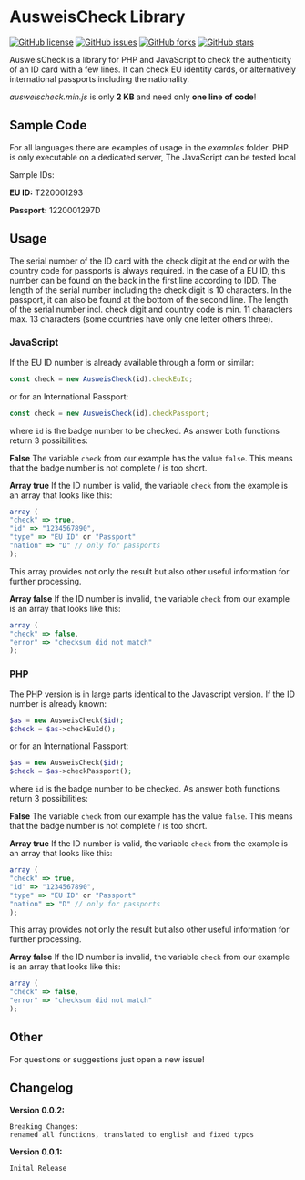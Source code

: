 #  AusweisCheck Library

[![GitHub license](https://img.shields.io/github/license/derDeno/AusweisCheck.svg)](https://github.com/derDeno/AusweisCheck) [![GitHub issues](https://img.shields.io/github/issues/derDeno/AusweisCheck.svg)](https://github.com/derDeno/AusweisCheck/issues) [![GitHub forks](https://img.shields.io/github/forks/derDeno/AusweisCheck.svg)](https://github.com/derDeno/AusweisCheck/network) [![GitHub stars](https://img.shields.io/github/stars/derDeno/AusweisCheck.svg)](https://github.com/derDeno/AusweisCheck/stargazers)

AusweisCheck is a library for PHP and JavaScript to check the authenticity of an ID card with a few lines. It can check EU identity cards, or alternatively international passports including the nationality.

*ausweischeck.min.js* is only **2 KB** and need only **one line of code**!


##  Sample Code
For all languages there are examples of usage in the *examples* folder. PHP is only executable on a dedicated server, The JavaScript can be tested local

Sample IDs:

**EU ID:** T220001293

**Passport:** 1220001297D



## Usage

The serial number of the ID card with the check digit at the end or with the country code for passports is always required.
In the case of a EU ID, this number can be found on the back in the first line according to IDD. The length of the serial number including the check digit is 10 characters. In the passport, it can also be found at the bottom of the second line. The length of the serial number incl. check digit and country code is min. 11 characters max. 13 characters (some countries have only one letter others three).

### JavaScript
If the EU ID number is already available through a form or similar:
```javascript
const check = new AusweisCheck(id).checkEuId;
```
or for an International Passport:
```javascript
const check = new AusweisCheck(id).checkPassport;
```

where `id` is the badge number to be checked.
As answer both functions return 3 possibilities:

**False**
The variable `check` from our example has the value `false`. This means that the badge number is not complete / is too short.

**Array true**
If the ID number is valid, the variable `check` from the example is an array that looks like this:
```javascript
array (
"check" => true,
"id" => "1234567890",
"type" => "EU ID" or "Passport"
"nation" => "D" // only for passports
);
```
This array provides not only the result but also other useful information for further processing.

**Array false**
If the ID number is invalid, the variable `check` from our example is an array that looks like this:
```javascript
array (
"check" => false,
"error" => "checksum did not match"
);
```

### PHP
The PHP version is in large parts identical to the Javascript version.
If the ID number is already known:
```php
$as = new AusweisCheck($id);
$check = $as->checkEuId();
```
or for an International Passport:
```php
$as = new AusweisCheck($id);
$check = $as->checkPassport();
```
where `id` is the badge number to be checked.
As answer both functions return 3 possibilities:

**False**
The variable `check` from our example has the value `false`. This means that the badge number is not complete / is too short.

**Array true**
If the ID number is valid, the variable `check` from the example is an array that looks like this:
```javascript
array (
"check" => true,
"id" => "1234567890",
"type" => "EU ID" or "Passport"
"nation" => "D" // only for passports
);
```
This array provides not only the result but also other useful information for further processing.

**Array false**
If the ID number is invalid, the variable `check` from our example is an array that looks like this:
```javascript
array (
"check" => false,
"error" => "checksum did not match"
);
```


## Other
For questions or suggestions just open a new issue!


## Changelog
**Version 0.0.2:**
```
Breaking Changes:
renamed all functions, translated to english and fixed typos
```

**Version 0.0.1:**
```
Inital Release
```
